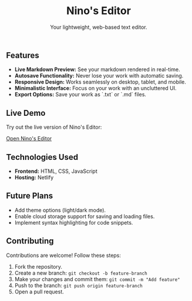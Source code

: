 <!DOCTYPE html>
<html lang="en">
<head>
  <meta charset="UTF-8">
  <meta name="viewport" content="width=device-width, initial-scale=1.0">
</head>
<body>
  <header>
    <h1>Nino's Editor</h1>
    <p>Your lightweight, web-based text editor.</p>
  </header>
  <main>
    <h2>Features</h2>
    <ul>
      <li><strong>Live Markdown Preview:</strong> See your markdown rendered in real-time.</li>
      <li><strong>Autosave Functionality:</strong> Never lose your work with automatic saving.</li>
      <li><strong>Responsive Design:</strong> Works seamlessly on desktop, tablet, and mobile.</li>
      <li><strong>Minimalistic Interface:</strong> Focus on your work with an uncluttered UI.</li>
      <li><strong>Export Options:</strong> Save your work as `.txt` or `.md` files.</li>
    </ul>
    <h2>Live Demo</h2>
    <p>Try out the live version of Nino's Editor:</p>
    <a class="button" href="https://ninos-editor.netlify.app/" target="_blank">Open Nino's Editor</a>
    <h2>Technologies Used</h2>
    <ul>
      <li><strong>Frontend:</strong> HTML, CSS, JavaScript</li>
      <li><strong>Hosting:</strong> Netlify</li>
    </ul>
    <h2>Future Plans</h2>
    <ul>
      <li>Add theme options (light/dark mode).</li>
      <li>Enable cloud storage support for saving and loading files.</li>
      <li>Implement syntax highlighting for code snippets.</li>
    </ul>
    <h2>Contributing</h2>
    <p>Contributions are welcome! Follow these steps:</p>
    <ol>
      <li>Fork the repository.</li>
      <li>Create a new branch: <code>git checkout -b feature-branch</code></li>
      <li>Make your changes and commit them: <code>git commit -m "Add feature"</code></li>
      <li>Push to the branch: <code>git push origin feature-branch</code></li>
      <li>Open a pull request.</li>
    </ol>
</body>
</html>
